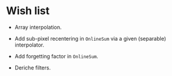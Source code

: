 # Wish list

- Array interpolation.

- Add sub-pixel recentering in `OnlineSum` via a given (separable) interpolator.

- Add forgetting factor in `OnlineSum`.

- Deriche filters.
